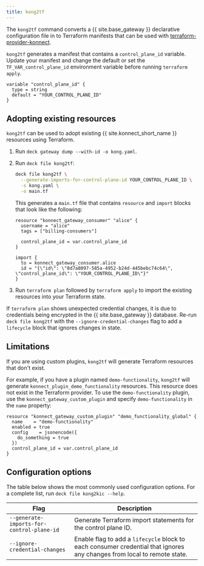 ```yaml
---
title: kong2tf
---
```


The `kong2tf` command converts a {{ site.base_gateway }} declarative configuration file in to Terraform manifests that can be used with [terraform-provider-konnect](https://github.com/kong/terraform-provider-konnect/).

`kong2tf` generates a manifest that contains a `control_plane_id` variable. Update your manifest and change the default or set the `TF_VAR_control_plane_id` environment variable before running `terraform apply`.

```hcl
variable "control_plane_id" {
  type = string
  default = "YOUR_CONTROL_PLANE_ID"
}
```

## Adopting existing resources

`kong2tf` can be used to adopt existing {{ site.konnect_short_name }} resources using Terraform.

1. Run `deck gateway dump --with-id -o kong.yaml`.
1. Run `deck file kong2tf`:
    ```bash
    deck file kong2tf \
      --generate-imports-for-control-plane-id YOUR_CONTROL_PLANE_ID \
      -s kong.yaml \
      -o main.tf
    ```

    This generates a `main.tf` file that contains `resource` and `import` blocks that look like the following:

    ```hcl
    resource "konnect_gateway_consumer" "alice" {
      username = "alice"
      tags = ["billing-consumers"]

      control_plane_id = var.control_plane_id
    }

    import {
      to = konnect_gateway_consumer.alice
      id = "{\"id\": \"8d7a8097-585a-4952-b24d-445bebc74c64\", \"control_plane_id\": \"YOUR_CONTROL_PLANE_ID\"}"
    }
    ```

1. Run `terraform plan` followed by `terraform apply` to import the existing resources into your Terraform state.

If `terraform plan` shows unexpected credential changes, it is due to credentials being encrypted in the {{ site.base_gateway }} database. Re-run `deck file kong2tf` with the `--ignore-credential-changes` flag to add a `lifecycle` block that ignores changes in state.

## Limitations

If you are using custom plugins, `kong2tf` will generate Terraform resources that don't exist.

For example, if you have a plugin named `demo-functionality`, `kong2tf` will generate `konnect_plugin_demo_functionality` resources. This resource does not exist in the Terraform provider. To use the `demo-functionality` plugin, use the `konnect_gateway_custom_plugin` and specify `demo-functionality` in the `name` property:

```hcl
resource "konnect_gateway_custom_plugin" "demo_functionality_global" {
  name    = "demo-functionality"
  enabled = true
  config    = jsonencode({
    do_something = true
  })
  control_plane_id = var.control_plane_id
}
```

## Configuration options

The table below shows the most commonly used configuration options. For a complete list, run `deck file kong2kic --help`.

| Flag | Description |
|------|-------------|
| `--generate-imports-for-control-plane-id` | Generate Terraform import statements for the control plane ID. |
| `--ignore-credential-changes` | Enable flag to add a `lifecycle` block to each consumer credential that ignores any changes from local to remote state. |